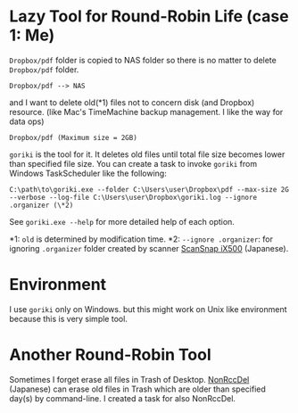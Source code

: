 
# Lazy Tool for Round-Robin Life (case 1: Me)

`Dropbox/pdf` folder is copied to NAS folder
so there is no matter to delete `Dropbox/pdf` folder.

    Dropbox/pdf --> NAS

and I want to delete old(\*1) files not to concern disk (and Dropbox) resource.
(like Mac's TimeMachine backup management. I like the way for data ops)

    Dropbox/pdf (Maximum size = 2GB)

`goriki` is the tool for it.
It deletes old files until total file size becomes lower than specified file size.
You can create a task to invoke `goriki` from Windows TaskScheduler like the following:

    C:\path\to\goriki.exe --folder C:\Users\user\Dropbox\pdf --max-size 2G --verbose --log-file C:\Users\user\Dropbox\goriki.log --ignore .organizer (\*2)


See `goriki.exe --help` for more detailed help of each option.


\*1: `old` is determined by modification time.
\*2: `--ignore .organizer`: for ignoring `.organizer` folder created by scanner [ScanSnap iX500](http://scansnap.fujitsu.com/jp/product/ix500/) (Japanese).


# Environment

I use `goriki` only on Windows.
but this might work on Unix like environment
because this is very simple tool.


# Another Round-Robin Tool

Sometimes I forget erase all files in Trash of Desktop.
[NonRccDel](http://homepage2.nifty.com/nonnon/) (Japanese) can erase old files in Trash
which are older than specified day(s) by command-line.
I created a task for also NonRccDel.
